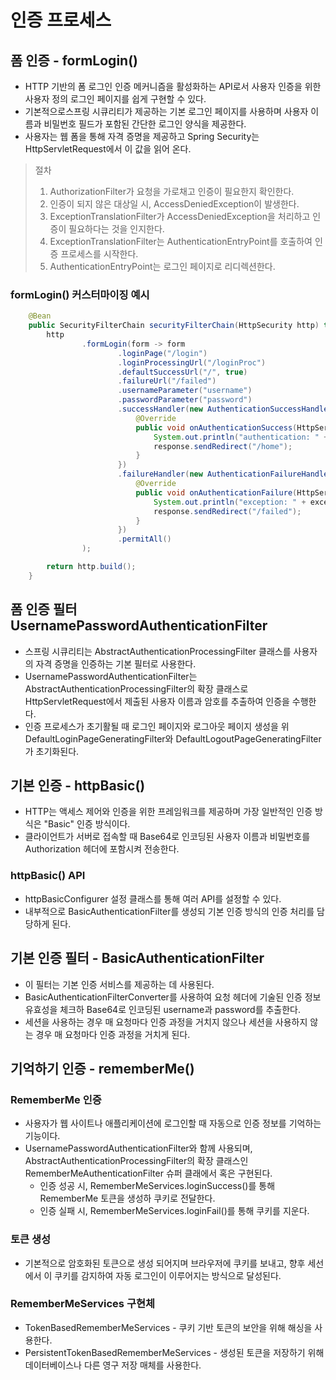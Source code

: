 # 인증 프로세스

## 폼 인증 - formLogin()

- HTTP 기반의 폼 로그인 인증 메커니즘을 활성화하는 API로서 사용자 인증을 위한 사용자 정의 로그인 페이지를 쉽게 구현할 수 있다.
- 기본적으로스프링 시큐리티가 제공하는 기본 로그인 페이지를 사용하며 사용자 이름과 비밀번호 필드가 포함된 간단한 로그인 양식을 제공한다.
- 사용자는 웹 폼을 통해 자격 증명을 제공하고 Spring Security는 HttpServletRequest에서 이 값을 읽어 온다.

> 절차
> 1. AuthorizationFilter가 요청을 가로채고 인증이 필요한지 확인한다.
> 2. 인증이 되지 않은 대상일 시, AccessDeniedException이 발생한다.
> 3. ExceptionTranslationFilter가 AccessDeniedException을 처리하고 인증이 필요하다는 것을 인지한다.
> 4. ExceptionTranslationFilter는 AuthenticationEntryPoint를 호출하여 인증 프로세스를 시작한다.
> 5. AuthenticationEntryPoint는 로그인 페이지로 리디렉션한다.

### formLogin() 커스터마이징 예시
```java
    @Bean
    public SecurityFilterChain securityFilterChain(HttpSecurity http) throws Exception {
        http
                .formLogin(form -> form
                        .loginPage("/login")
                        .loginProcessingUrl("/loginProc")
                        .defaultSuccessUrl("/", true)
                        .failureUrl("/failed")
                        .usernameParameter("username")
                        .passwordParameter("password")
                        .successHandler(new AuthenticationSuccessHandler() {
                            @Override
                            public void onAuthenticationSuccess(HttpServletRequest request, HttpServletResponse response, Authentication authentication) throws IOException, ServletException {
                                System.out.println("authentication: " + authentication.getName());
                                response.sendRedirect("/home");
                            }
                        })
                        .failureHandler(new AuthenticationFailureHandler() {
                            @Override
                            public void onAuthenticationFailure(HttpServletRequest request, HttpServletResponse response, AuthenticationException exception) throws IOException, ServletException {
                                System.out.println("exception: " + exception.getMessage());
                                response.sendRedirect("/failed");
                            }
                        })
                        .permitAll()
                );

        return http.build();
    }
```

## 폼 인증 필터 UsernamePasswordAuthenticationFilter

- 스프링 시큐리티는 AbstractAuthenticationProcessingFilter 클래스를 사용자의 자격 증명을 인증하는 기본 필터로 사용한다.
- UsernamePasswordAuthenticationFilter는 AbstractAuthenticationProcessingFilter의 확장 클래스로 HttpServletRequest에서 제출된 사용자 이름과 암호를 추출하여 인증을 수행한다.
- 인증 프로세스가 초기활될 때 로그인 페이지와 로그아웃 페이지 생성을 위 DefaultLoginPageGeneratingFilter와 DefaultLogoutPageGeneratingFilter가 초기화된다.

## 기본 인증 - httpBasic()

- HTTP는 액세스 제어와 인증을 위한 프레임워크를 제공하며 가장 일반적인 인증 방식은 "Basic" 인증 방식이다.
- 클라이언트가 서버로 접속할 때 Base64로 인코딩된 사용자 이름과 비밀번호를 Authorization 헤더에 포함시켜 전송한다.

### httpBasic() API

- httpBasicConfigurer 설정 클래스를 통해 여러 API를 설정할 수 있다.
- 내부적으로 BasicAuthenticationFilter를 생성되 기본 인증 방식의 인증 처리를 담당하게 된다.

## 기본 인증 필터 - BasicAuthenticationFilter

- 이 필터는 기본 인증 서비스를 제공하는 데 사용된다.
- BasicAuthenticationFilterConverter를 사용하여 요청 헤더에 기술된 인증 정보 유효성을 체크하 Base64로 인코딩된 username과 password를 추출한다.
- 세션을 사용하는 경우 매 요청마다 인증 과정을 거치지 않으나 세션을 사용하지 않는 경우 매 요청마다 인증 과정을 거치게 된다.

## 기억하기 인증 - rememberMe()

### RememberMe 인증

- 사용자가 웹 사이트나 애플리케이션에 로그인할 때 자동으로 인증 정보를 기억하는 기능이다.
- UsernamePasswordAuthenticationFilter와 함께 사용되며, AbstractAuthenticationProcessingFilter의 확장 클래스인 RememberMeAuthenticationFilter 슈퍼 클래에서 혹은 구현된다.
  - 인증 성공 시, RememberMeServices.loginSuccess()를 통해 RememberMe 토큰을 생성하 쿠키로 전달한다.
  - 인증 실패 시, RememberMeServices.loginFail()를 통해 쿠키를 지운다.

### 토큰 생성

- 기본적으로 암호화된 토큰으로 생성 되어지며 브라우저에 쿠키를 보내고, 향후 세선에서 이 쿠키를 감지하여 자동 로그인이 이루어지는 방식으로 달성된다.

### RememberMeServices 구현체

- TokenBasedRememberMeServices - 쿠키 기반 토큰의 보안을 위해 해싱을 사용한다.
- PersistentTokenBasedRememberMeServices - 생성된 토큰을 저장하기 위해 데이터베이스나 다른 영구 저장 매체를 사용한다.
